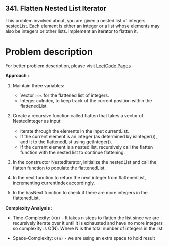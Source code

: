 ## 341. Flatten Nested List Iterator

This problem involved about, you are given a nested list of integers nestedList. Each element is either an integer or a list whose elements may also be integers or other lists. Implement an iterator to flatten it.

# Problem description

For better problem description, please visit [LeetCode Pages](https://leetcode.com/problems/flatten-nested-list-iterator/description)

**Approach :**<br/>

1. Maintain three variables:

    - Vector `res` for the flattened list of integers.
    - Integer cuIndex, to keep track of the current position within the flattenedList

2. Create a recursive function called flatten that takes a vector of NestedInteger as input:

    - iterate through the elements in the input currentList.
    - If the current element is an integer (as determined by isInteger()), add it to the flattenedList using getInteger().
    - If the current element is a nested list, recursively call the flatten function with the nested list to continue flattening.

3. In the constructor NestedIterator, initialize the nestedList and call the flatten function to populate the flattenedList.

4. In the next function to return the next integer from flattenedList, incrementing currentIndex accordingly.

5. In the hasNext function to check if there are more integers in the flattenedList.

**Complexity Analysis :**<br/>

-   Time-Complexity: `O(n)` - It takes n steps to flatten the list since we are recursively iterate over it until it is exhausted and have no more integers so complexity is O(N). Where N is the total number of integers in the list.

-   Space-Complexity: `O(n)` - we are using an extra space to hold result
